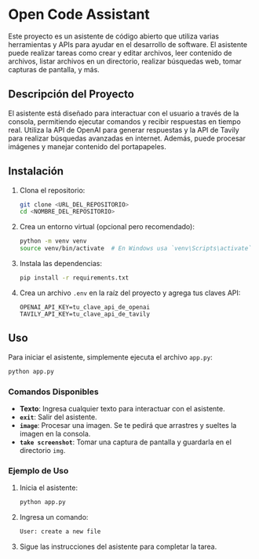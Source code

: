 # Open Code Assistant

Este proyecto es un asistente de código abierto que utiliza varias herramientas y APIs para ayudar en el desarrollo de software. El asistente puede realizar tareas como crear y editar archivos, leer contenido de archivos, listar archivos en un directorio, realizar búsquedas web, tomar capturas de pantalla, y más.

## Descripción del Proyecto

El asistente está diseñado para interactuar con el usuario a través de la consola, permitiendo ejecutar comandos y recibir respuestas en tiempo real. Utiliza la API de OpenAI para generar respuestas y la API de Tavily para realizar búsquedas avanzadas en internet. Además, puede procesar imágenes y manejar contenido del portapapeles.

## Instalación

1. Clona el repositorio:
    ```sh
    git clone <URL_DEL_REPOSITORIO>
    cd <NOMBRE_DEL_REPOSITORIO>
    ```

2. Crea un entorno virtual (opcional pero recomendado):
    ```sh
    python -m venv venv
    source venv/bin/activate  # En Windows usa `venv\Scripts\activate`
    ```

3. Instala las dependencias:
    ```sh
    pip install -r requirements.txt
    ```

4. Crea un archivo `.env` en la raíz del proyecto y agrega tus claves API:
    ```env
    OPENAI_API_KEY=tu_clave_api_de_openai
    TAVILY_API_KEY=tu_clave_api_de_tavily
    ```

## Uso

Para iniciar el asistente, simplemente ejecuta el archivo `app.py`:
```sh
python app.py
```

### Comandos Disponibles

- **Texto**: Ingresa cualquier texto para interactuar con el asistente.
- **`exit`**: Salir del asistente.
- **`image`**: Procesar una imagen. Se te pedirá que arrastres y sueltes la imagen en la consola.
- **`take screenshot`**: Tomar una captura de pantalla y guardarla en el directorio `img`.

### Ejemplo de Uso

1. Inicia el asistente:
    ```sh
    python app.py
    ```

2. Ingresa un comando:
    ```sh
    User: create a new file
    ```

3. Sigue las instrucciones del asistente para completar la tarea.
